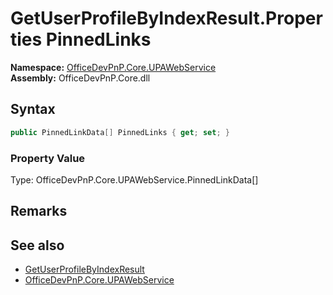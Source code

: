 # GetUserProfileByIndexResult.Properties PinnedLinks
  

**Namespace:** [OfficeDevPnP.Core.UPAWebService](OfficeDevPnP.Core.UPAWebService.md)  
**Assembly:** OfficeDevPnP.Core.dll  
## Syntax
```C#
public PinnedLinkData[] PinnedLinks { get; set; }
```

### Property Value
Type: OfficeDevPnP.Core.UPAWebService.PinnedLinkData[]  

## Remarks 

## See also
- [GetUserProfileByIndexResult](OfficeDevPnP.Core.UPAWebService.GetUserProfileByIndexResult.md) 
- [OfficeDevPnP.Core.UPAWebService](OfficeDevPnP.Core.UPAWebService.md)
